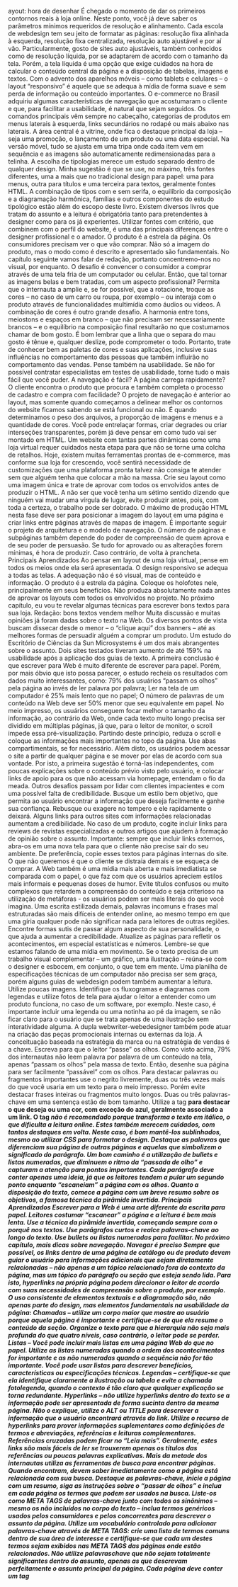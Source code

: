 ayout: hora de desenhar
É chegado o momento de dar os primeiros contornos reais à loja online.
Neste ponto, você já deve saber os parâmetros mínimos requeridos de
resolução e alinhamento. Cada escola de webdesign tem seu jeito de formatar
as páginas: resolução fixa alinhada à esquerda, resolução fixa centralizada,
resolução auto ajustável e por aí vão. Particularmente, gosto de sites auto
ajustáveis, também conhecidos como de resolução líquida, por se adaptarem
de acordo com o tamanho da tela. Porém, a tela líquida é uma opção que
exige cuidados na hora de calcular o conteúdo central da página e a
disposição de tabelas, imagens e textos. Com o advento dos aparelhos móveis
– como tablets e celulares – o layout “responsivo” é aquele que se adequa à
mídia de forma suave e sem perda de informação ou conteúdo importantes.
O e-commerce no Brasil adquiriu algumas características de navegação que
acostumaram o cliente e que, para facilitar a usabilidade, é natural que sejam
seguidos. Os comandos principais vêm sempre no cabeçalho, categorias de
produtos em menus laterais à esquerda, links secundários no rodapé ou mais
abaixo nas laterais. A área central é a vitrine, onde fica o destaque principal
da loja – seja uma promoção, o lançamento de um produto ou uma data
especial. Na versão móvel, tudo se ajusta em uma tripa onde cada item vem
em sequência e as imagens são automaticamente redimensionadas para a
telinha.
A escolha de tipologias merece um estudo separado dentro de qualquer
design. Minha sugestão é que se use, no máximo, três fontes diferentes, uma
a mais que no tradicional design para papel: uma para menus, outra para
títulos e uma terceira para textos, geralmente fontes HTML. A combinação
de tipos com e sem serifa, o equilíbrio da composição e a diagramação
harmônica, famílias e outros componentes do estudo tipológico estão além do
escopo deste livro.
Existem diversos livros que tratam do assunto e a leitura é obrigatória tanto
para pretendentes à designer como para os já experientes. Utilizar fontes com
critério, que combinem com o perfil do website, é uma das principais
diferenças entre o designer profissional e o amador.
O produto é a estrela da página. Os consumidores precisam ver o que vão
comprar. Não só a imagem do produto, mas o modo como é descrito e
apresentado são fundamentais. No capítulo seguinte vamos falar de redação,
portanto concentremo-nos no visual, por enquanto. O desafio é convencer o
consumidor a comprar através de uma tela fria de um computador ou celular.
Então, que tal tornar as imagens belas e bem tratadas, com um aspecto
profissional?
Permita que o internauta a amplie e, se for possível, que a rotacione, troque as
cores – no caso de um carro ou roupa, por exemplo – ou interaja com o
produto através de funcionalidades multimídia como áudios ou vídeos. A
combinação de cores é outro grande desafio. A harmonia entre tons, meiostons e espaços em branco – que não precisam ser necessariamente brancos – e
o equilíbrio na composição final resultarão no que costumamos chamar de
bom gosto. É bom lembrar que a linha que o separa do mau gosto é tênue e,
qualquer deslize, pode comprometer o todo. Portanto, trate de conhecer bem
as paletas de cores e suas aplicações, inclusive suas influências no
comportamento das pessoas que também influirão no comportamento das
vendas. Pense também na usabilidade.
Se não for possível contratar especialistas em testes de usabilidade, torne
tudo o mais fácil que você puder. A navegação é fácil? A página carrega
rapidamente? O cliente encontra o produto que procura e também completa o
processo de cadastro e compra com facilidade?
O projeto de navegação é anterior ao layout, mas somente quando
começamos a delinear melhor os contornos do website ficamos sabendo se
está funcional ou não. É quando determinamos o peso dos arquivos, a
proporção de imagens e menus e a quantidade de cores.
Você pode entrelaçar formas, criar degrades ou criar interseções
transparentes, porém já deve pensar em como tudo vai ser montado em
HTML. Um website com tantas partes dinâmicas como uma loja virtual
requer cuidados nesta etapa para que não se torne uma colcha de retalhos.
Hoje, existem muitas ferramentas prontas de e-commerce, mas conforme sua
loja for crescendo, você sentirá necessidade de customizações que uma
plataforma pronta talvez não consiga te atender sem que alguém tenha que
colocar a mão na massa.
Crie seu layout como uma imagem única e trate de aprovar com todos os
envolvidos antes de produzir o HTML. A não ser que você tenha um sétimo
sentido dizendo que ninguém vai mudar uma vírgula de lugar, evite produzir
antes, pois, com toda a certeza, o trabalho pode ser dobrado.
O máximo de produção HTML nesta fase deve ser para posicionar a imagem
do layout em uma página e criar links entre páginas através de mapas de
imagem. É importante seguir o projeto de arquitetura e o modelo de
navegação.
O número de páginas e subpáginas também depende do poder de
compreensão de quem aprova e de seu poder de persuasão. Se tudo for
aprovado ou as alterações forem mínimas, é hora de produzir. Caso contrário,
de volta à prancheta.
Principais Aprendizados
Ao pensar em layout de uma loja virtual, pense em todos os meios onde
ela será apresentada. O design responsivo se adequa a todas as telas. A
adequação não é só visual, mas de conteúdo e informação.
O produto é a estrela da página. Coloque os holofotes nele,
principalmente em seus benefícios.
Não produza absolutamente nada antes de aprovar os layouts com todos
os envolvidos no projeto.
No próximo capítulo, eu vou te revelar algumas técnicas para escrever bons
textos para sua loja.
Redação: bons textos vendem melhor
Muita discussão e muitas opiniões já foram dadas sobre o texto na Web. Os
diversos pontos de vista buscam dissecar desde o menor – o “clique aqui” dos
banners – até as melhores formas de persuadir alguém a comprar um produto.
Um estudo do Escritório de Ciências da Sun Microsystems é um dos mais
abrangentes sobre o assunto. Dois sites testados tiveram aumento de até
159% na usabilidade após a aplicação dos guias de texto. A primeira
conclusão é que escrever para Web é muito diferente de escrever para papel.
Porém, por mais óbvio que isto possa parecer, o estudo recheia os resultados
com dados muito interessantes, como:
79% dos usuários “passam os olhos” pela página ao invés de ler palavra
por palavra;
Ler na tela de um computador é 25% mais lento que no papel;
O número de palavras de um conteúdo na Web deve ser 50% menor que
seu equivalente em papel.
No meio impresso, os usuários conseguem focar melhor o tamanho da
informação, ao contrário da Web, onde cada texto muito longo precisa ser
dividido em múltiplas páginas, já que, para o leitor de monitor, o scroll
impede essa pré-visualização. Partindo deste princípio, reduza o scroll e
coloque as informações mais importantes no topo da página. Use abas
compartimentais, se for necessário.
Além disto, os usuários podem acessar o site a partir de qualquer página e se
mover por elas de acordo com sua vontade. Por isto, a primeira sugestão é
torná-las independentes, com poucas explicações sobre o conteúdo prévio
visto pelo usuário, e colocar links de apoio para os que não acessam via
homepage, entendam o fio da meada.
Outros desafios passam por lidar com clientes impacientes e com uma
possível falta de credibilidade. Busque um estilo bem objetivo, que permita
ao usuário encontrar a informação que deseja facilmente e ganhe sua
confiança. Rebusque ou exagere no tempero e ele rapidamente o deixará.
Alguns links para outros sites com informações relacionadas aumentam a
credibilidade. No caso de um produto, cogite incluir links para reviews de
revistas especializadas e outros artigos que ajudem à formação de opinião
sobre o assunto. Importante: sempre que incluir links externos, abra-os em
uma nova tela para que o cliente não precise sair do seu ambiente.
De preferência, copie esses textos para páginas internas do site. O que não
queremos é que o cliente se distraia demais e se esqueça de comprar. A Web
também é uma mídia mais aberta e mais imediatista se comparada com o
papel, o que faz com que os usuários apreciem estilos mais informais e
pequenas doses de humor. Evite títulos confusos ou muito complexos que
retardem a compreensão do conteúdo e seja criterioso na utilização de
metáforas - os usuários podem ser mais literais do que você imagina. Uma
escrita estilizada demais, palavras incomuns e frases mal estruturadas são
mais difíceis de entender online, ao mesmo tempo em que uma gíria qualquer
pode não significar nada para leitores de outras regiões. Encontre formas
sutis de passar algum aspecto de sua personalidade, o que ajuda a aumentar a
credibilidade. Atualize as páginas para refletir os acontecimentos, em
especial estatísticas e números. Lembre-se que estamos falando de uma mídia
em movimento.
Se o texto precisa de um trabalho visual complementar – um gráfico, uma
ilustração – reúna-se com o designer e esbocem, em conjunto, o que tem em
mente. Uma planilha de especificações técnicas de um computador não
precisa ser sem graça, porém alguns guias de webdesign podem também
aumentar a leitura. Utilize poucas imagens. Identifique os fluxogramas e
diagramas com legendas e utilize fotos de tela para ajudar o leitor a entender
como um produto funciona, no caso de um software, por exemplo.
Neste caso, é importante incluir uma legenda ou uma notinha ao pé da
imagem, se não ficar claro para o usuário que se trata apenas de uma
ilustração sem interatividade alguma. A dupla webwriter-webedesigner
também pode atuar na criação das peças promocionais internas ou externas da
loja. A conceituação baseada na estratégia da marca ou na estratégia de
vendas é a chave.
Escreva para que o leitor “passe” os olhos. Como visto acima, 79% dos
internautas não leem palavra por palavra de um conteúdo na tela, apenas
“passam os olhos” pela massa de texto. Então, desenhe sua página para ser
facilmente “passável” com os olhos. Para destacar palavras ou fragmentos
importantes use o negrito livremente, duas ou três vezes mais do que você
usaria em um texto para o meio impresso. Porém evite destacar frases inteiras
ou fragmentos muito longos. Duas ou três palavras-chave em uma sentença
estão de bom tamanho.
Utilize a tag <STRONG> para destacar o que deseja ou uma cor, com
exceção do azul, geralmente associado a um link. O tag <EM> não é
recomendado porque transforma o texto em itálico, o que dificulta a leitura
online. Estes também merecem cuidados, com tantos destaques em volta.
Neste caso, é bom mantê-los sublinhados, mesmo ao utilizar CSS para
formatar o design. Destaque as palavras que diferenciam sua página de outras
páginas e aquelas que simbolizem o significado do parágrafo.
Um bom caminho é a utilização de bullets e listas numeradas, que diminuem
o ritmo da “passada de olho” e capturam a atenção para pontos importantes.
Cada parágrafo deve conter apenas uma ideia, já que os leitores tendem a
pular um segundo ponto enquanto “escaneiam” a página com os olhos.
Quanto a disposição do texto, comece a página com um breve resumo sobre
os objetivos, a famosa técnica da pirâmide invertida.
Principais Aprendizados
Escrever para a Web é uma arte diferente da escrita para papel. Leitores
costumar “escanear” a página e a leitura é bem mais lenta.
Use a técnica da pirâmide invertida, começando sempre com o porquê
nos textos.
Use parágrafos curtos e realce palavras-chave ao longo do texto. Use
bullets ou listas numeradas para facilitar.
No próximo capítulo, mais dicas sobre navegação.
Navegar é preciso
Sempre que possível, os links dentro de uma página de catálogo ou de
produto devem guiar o usuário para informações adicionais que sejam
diretamente relacionadas – não apenas a um tópico relacionado fora do
contexto da página, mas um tópico do parágrafo ou seção que esteja sendo
lida. Para isto, hyperlinks na própria página podem direcionar o leitor de
acordo com suas necessidades de compreensão sobre o produto, por exemplo.
O uso consistente de elementos textuais e a diagramação são, não apenas
parte do design, mas elementos fundamentais na usabilidade da página:
Chamadas – utilize um corpo maior que mostre ao usuário porque aquela
página é importante e certifique-se de que ela resume o conteúdo da seção.
Organize o texto para que a hierarquia não seja mais profunda do que quatro
níveis, caso contrário, o leitor pode se perder.
Listas – Você pode incluir mais listas em uma página Web do que no papel.
Utilize as listas numeradas quando a ordem dos acontecimentos for
importante e as não numeradas quando a sequência não for tão importante.
Você pode usar listas para descrever benefícios, características ou
especificações técnicas.
Legendas – certifique-se que ela identifique claramente a ilustração ou tabela
e evite a chamada fotolegenda, quando o contexto é tão claro que qualquer
explicação se torna redundante.
Hyperlinks – não utilize hyperlinks dentro do texto se a informação pode ser
apresentada de forma sucinta dentro da mesma página. Não o explique,
utilize o ALT ou TITLE para descrever a informação que o usuário
encontrará através do link.
Utilize o recurso de hyperlinks para prover informações suplementares como
definições de termos e abreviações, referências e leituras complementares.
Referências cruzadas podem ficar no “Leia mais”. Geralmente, estes links são
mais fáceis de ler se trouxerem apenas os títulos das referências ou poucas
palavras explicativas.
Mais da metade dos internautas utiliza as ferramentas de busca para encontrar
páginas. Quando encontram, devem saber imediatamente como a página está
relacionada com sua busca. Destaque as palavras-chave, inicie a página com
um resumo, siga as instruções sobre o “passar de olhos” e inclua em cada
página os termos que podem ser usados na busca.
Liste-os como META TAGS de palavras-chave junto com todos os
sinônimos – mesmo os não incluídos no corpo do texto – inclua termos
genéricos usados pelos consumidores e pelos concorrentes para descrever o
assunto da página.
Utilize um vocabulário controlado para adicionar palavras-chave através de
META TAGS: crie uma lista de termos comuns dentro de sua área de
interesse e certifique-se que cada um destes termos sejam exibidos nas
META TAGS das páginas onde estão relacionados. Não utilize palavraschave que não sejam totalmente significantes dentro do assunto, apenas as
que descrevam perfeitamente o assunto principal da página.
Cada página deve conter um tag <TITLE>. Crie textos títulos com poucas
palavras, com até 60 caracteres, mas faça com que os primeiros 40 caracteres
contenham o assunto principal da página. Se possível, faça com que a
primeira palavra do título seja a descrição, pois os usuários também passam
os olhos pelos títulos nas telas de retorno de busca.
Não seja genérico. Evite termos como “Bem-vindo” ou artigos no início do
título, pois este deve fazer sentido quando visto totalmente fora do contexto,
como parte de uma longa lista de outros títulos de página.
Dê títulos diferentes para páginas diferentes: páginas com o mesmo assunto
podem começar com as mesmas palavras, porém terminar com outras que
expliquem a diferença entre uma e outra.
Do ponto de vista técnico, não destaque o título e o escreva em caixa alta e
baixa. Em alguns casos, uma única palavra pode ser destacada através da
utilização de caixa alta, porém não utilize este recurso na primeira palavra, já
que ser a primeira já é destaque suficiente.
Cada página pode ter um breve resumo em uma META TAG de descrição,
pois algumas ferramentas de busca a mostra abaixo do título. Esta descrição
deve ter, no máximo, 150 caracteres e – ao contrário do META TAG de
palavra-chave - deve fazer sentido quando lida totalmente fora do contexto do
site: dizer aos usuários sobre qual assunto a página fala e permitir que eles
julguem se ela é relevante para sua busca. Evite hipérboles ou linguagem
promocional, concentre-se nos fatos e busque se atualizar constantemente
sobre as melhores práticas de SEO, otimização para os buscadores.
Escrever bem para a Web significa tirar vantagem das opções que ela oferece,
mas ao mesmo tempo, não chamar atenção para a Web. “Clique aqui”, “siga
este link” e “este Web site” são apenas alguns termos que podem ser
evitados. Um bom teste para descobrir se você está usando muitos “termos
Web” é imprimir a página e se perguntar se ela faz tanto sentido no papel
quando na tela. Você pode eliminar todas as referências neste sentido, em
especial com os comandos de ação comuns à navegação pelo browser.
Um erro comum é assumir que todo mundo usa o mesmo browser, já que
instruções sobre como fazer download de um arquivo são diferentes entre os
navegadores.
Neste caso, certifique-se de que suas instruções são detalhadas o suficiente
para serem compreendidas, sem especificar a versão ou a marca do browser.
Um bom revisor pode ajudá-lo a polir o conteúdo – melhorar a gramática,
pontuação, consistência - das páginas antes de você publicá-las, além de
poder contribuir com algumas sugestões.
Antes, prepare uma lista de todos os aspectos da página que precisam ser
avaliados. Resumindo: páginas reescritas de acordo com estes guias
mostraram uma melhoria significante em todas as medidas, com relação às
versões anteriores. A leitura foi completada 180% mais rápido, os erros do
usuário caíram 809%, a memorização aumentou em 100%, a satisfação
cresceu 37% e a usabilidade geral ficou 159% melhor.
Principais Aprendizados
Utilize hyperlinks e abas para organizar conteúdos dentro de uma
mesma página web. Usuários mais experientes podem, assim, escolher
o que querem ler com mais rapidez.
META TAGS fazem com que suas páginas sejam mais “encontráveis”
pelos buscadores e também facilitam o compartilhamento nas redes
sociais. Tenha um cuidado especial com as META TAGS de sua loja
para que elas auxiliem quem busca a ter uma ideia do que vão
encontrar, antes do clique.
Evite termos Web para incentivar a navegação, como “clique aqui”.
Escreva um conteúdo fluído, utilize tags ALT para identificar os links
dentro de um texto.
Página otimizadas para a leitura, com chamadas, listas, legendas e
hyperlinks reduzem o tempo de leitura, diminuem os erros de usuários e
ampliam a memorização, usabilidade e a satisfação.
No próximo capítulo, uma palavra sobre criatividade.
Criatividade sem juros
As chamadas de marketing são os principais títulos de uma página –
homepage ou de produto. Dos títulos abaixo, qual tem o apelo de marketing
mais vendedor?
“Impressoras à jato... de tinta. Compre voando!”
“Impressoras coloridas com 20% de desconto. Compre aqui!”
Os dois são simples, são marqueteiros. Apesar disto, o primeiro causa mais
impacto que o segundo porque foge do lugar comum. Todos os varejistas que
conhecemos adoram utilizar as expressões ligadas à compra, como “Tudo em
3 vezes sem juros”, “20% de desconto à vista” – admito que os jargões do
varejo não devam ser descartados – mas o produto ganha muito se os títulos e
textos surpreenderem. As chamadas tradicionais tendem a cair no lugar
comum. A diferença entre eles está na percepção. Lembre-se que o prospecto
está em um transe de navegação e precisa ser “acordado”.
O segundo título remete a um cálculo que o consumidor precisa fazer para
saber se vale a pena comprar. E durante este cálculo, ele pode se perder. Já o
primeiro têm mais apelo emocional. Lembre-se que toda compra é um
processo emocional e não racional.
O princípio básico deste pensamento é não subestimar seu consumidor. Um
título inteligente tem muito mais recall do que um “sem juros” qualquer.
Vale a nota de que a comunicação prescinde de malabarismos. Quanto mais
simples a mensagem, mais rápido o consumidor capta. No entanto, reconheço
que somar criatividade e simplicidade não é tarefa fácil.
Porém, é o que transforma um título comum em algo surpreendente. E a
surpresa é um excelente motivador emocional. Concentre seus esforços
criativos nas chamadas de marketing, pois são a primeira coisa que o
consumidor lê sobre o produto ou oferta dentro do website. É neste instante
que a conexão emocional com o comprador é feita. O ideal é que cada página
tenha um título cativante e uma imagem bonita do produto, seja ele um
aparelho eletrônico, comida para cachorro ou calças para gordinhos.
Nos princípios básicos da comunicação humana, a mensagem chega ao
destinatário e é interpretada de acordo com seus conhecimentos e prédisposições. Quanto mais simples e direta, mais fácil o outro lado entende.
Quanto maior o rocambole, mais difícil desenrolar.
As mensagens de venda necessitam de apelos simples, relacionados à própria
condição humana. As que têm mais apelo de marketing são as que
representam ganhar dinheiro, evitar um esforço, economizar tempo, preservar
ou ter mais saúde, ser popular, experimentar algum prazer, ser satisfeito,
admirado, único ou oportunista, satisfazer uma curiosidade ou apetite, ter
posses, atrair o sexo oposto. Na direção oposta, as mensagens que têm menos
apelo de venda contêm críticas, representam perda de posses, reputação,
dinheiro ou controle do futuro, remetem à dor física ou incertezas,
apresentam uma ação prematura, trazem problemas legais, são mal-educadas,
estão fora de moda, causam mal estar ou lembram doenças, envergonham ou
tomam tempo.
Neste caminho, as motivações humanas são calcadas em sete pontos:
Necessidade
Permissão
Culpa
Medo
Exclusividade
Relevância
Elogio
As mensagens que ajudam a posicionar como solução para os problemas do
consumidor trazem um ou mais dos diferenciais abaixo:
Preço
Valor
Qualidade
Status
Exclusividade
Estas são as bases que devem nortear a criação de qualquer chamada de
marketing.
Alguns conselhos rápidos sobre o conteúdo de uma página catálogo ou de
produto:
1. Evite utilizar as descrições dos fabricantes. Elas costumam ser
maçantes. Reescreva-as e coloque um molho especial.
2. Destaque os principais benefícios e funcionalidades. Use o negrito.
3. Formate as especificações técnicas em tabelas bem diagramadas.
4. O número de detalhes de uma página de produto varia de acordo com o
tipo de produto. Por exemplo, se você vende roupas, destaque combos
para configuração de tamanhos e cores.
5. Experimente colocar um FAQ na página de cada produto com as
perguntas mais frequentes dos visitantes e clientes.
6. Permita avaliações de consumidores. Você não imagina o quanto estas
avaliações podem inspirar o texto de vendas dos produtos.
7. Certifique-se de que o texto tenha o mesmo “tom de voz” do seu
público-alvo.
8. Faça testes de posicionamento do texto do produto na página.
Além disto, evite também pontos de exclamação, cifrões e caixa-alta. Seja
curto, direto e abuse na hora de motivar. Resolva um problema, resolva um
problema com rapidez, resolva um problema por uma quantia de dinheiro que
pareça pouca ou razoável, desperte a curiosidade.
“A primeira impressão é a que fica” vale para a mensagem, vale para a
imagem, vale para a página toda, principalmente se esta página for a
primeira. E também vale para newsletters, malas diretas digitais, banners,
hotsites e qualquer outra forma de comunicação.
Principais Aprendizados
Seja criativo em suas chamadas nas homepages, catálogos e páginas de
produto. Criatividade ativa o motivador emocional da surpresa.
Utilize da psicologia para motivar seu cliente. Estude os motivadores
humanos. Em suas chamadas e textos, apele para necessidades,
permissão, culpa, medo, exclusividade, relevância e elogios.
Reforce os diferenciais de preço, valor, qualidade, status e
exclusividade.
Capriche no texto e na sua organização. Destaque benefícios e
funcionalidades, diagrame especificações técnicas, crie um FAQ do
produto, permita avaliações e teste o posicionamento de imagens e
conteúdo.
No próximo capítulo, a pirâmide invertida no conteúdo.
